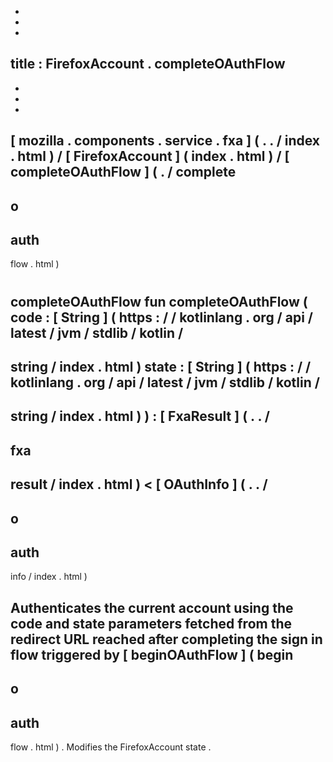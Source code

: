 -
-
-
title
:
FirefoxAccount
.
completeOAuthFlow
-
-
-
-
[
mozilla
.
components
.
service
.
fxa
]
(
.
.
/
index
.
html
)
/
[
FirefoxAccount
]
(
index
.
html
)
/
[
completeOAuthFlow
]
(
.
/
complete
-
o
-
auth
-
flow
.
html
)
#
completeOAuthFlow
fun
completeOAuthFlow
(
code
:
[
String
]
(
https
:
/
/
kotlinlang
.
org
/
api
/
latest
/
jvm
/
stdlib
/
kotlin
/
-
string
/
index
.
html
)
state
:
[
String
]
(
https
:
/
/
kotlinlang
.
org
/
api
/
latest
/
jvm
/
stdlib
/
kotlin
/
-
string
/
index
.
html
)
)
:
[
FxaResult
]
(
.
.
/
-
fxa
-
result
/
index
.
html
)
<
[
OAuthInfo
]
(
.
.
/
-
o
-
auth
-
info
/
index
.
html
)
>
Authenticates
the
current
account
using
the
code
and
state
parameters
fetched
from
the
redirect
URL
reached
after
completing
the
sign
in
flow
triggered
by
[
beginOAuthFlow
]
(
begin
-
o
-
auth
-
flow
.
html
)
.
Modifies
the
FirefoxAccount
state
.
